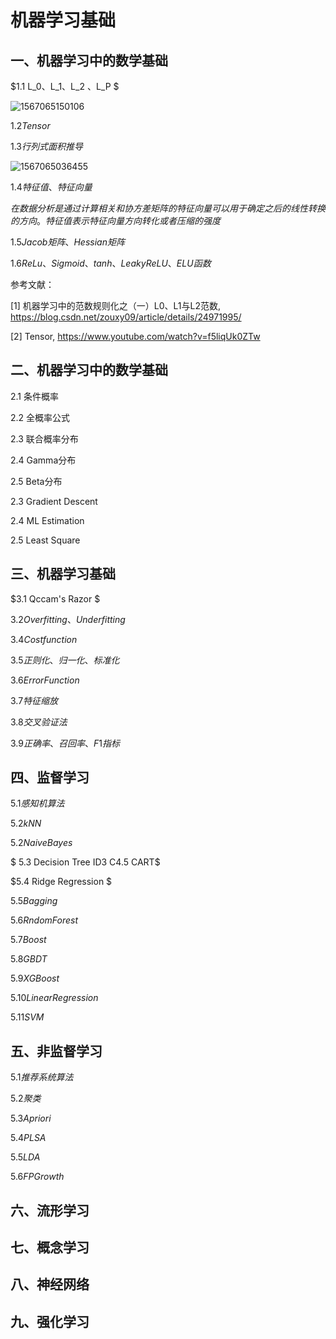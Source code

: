 ﻿# 机器学习基础

## 一、机器学习中的数学基础

$1.1 L_0、L_1、L_2 、L_P $

![1567065150106](C:\Users\Administrator\AppData\Roaming\Typora\typora-user-images\1567065150106.png)

$1.2 Tensor$



$1.3 行列式面积推导$

![1567065036455](C:\Users\Administrator\AppData\Roaming\Typora\typora-user-images\1567065036455.png)

$1.4 特征值、特征向量$

$在数据分析是通过计算相关和协方差矩阵的特征向量可以用于确定之后的线性转换的方向。特征值表示特征向量方向转化或者压缩的强度$

$1.5 Jacob矩阵、Hessian矩阵$



$1.6 ReLu、Sigmoid、tanh、Leaky ReLU、ELU函数$





参考文献：

[1]  机器学习中的范数规则化之（一）L0、L1与L2范数, https://blog.csdn.net/zouxy09/article/details/24971995/

[2]  Tensor,  https://www.youtube.com/watch?v=f5liqUk0ZTw

## 二、机器学习中的数学基础

2.1 条件概率​

2.2 全概率公式​

2.3 联合概率分布

2.4 Gamma分布

2.5 Beta分布

2.3 Gradient  Descent

2.4 ML Estimation​

2.5 Least Square​

## 三、机器学习基础

$3.1 Qccam's Razor $

$3.2 Overfitting、Underfitting$

$3.4 Costfunction$

$3.5 正则化、归一化、标准化$

$3.6 Error Function$

$3.7 特征缩放$

$3.8 交叉验证法$

$3.9 正确率、召回率、F1指标$

## 四、监督学习

$5.1 感知机算法$

$5.2 kNN$

$5.2 Naive Bayes$

$ 5.3 Decision Tree ID3 C4.5 CART$

$5.4 Ridge Regression $

$5.5 Bagging$

$5.6 Rndom Forest$

$5.7 Boost$

$5.8GBDT$

$5.9 XGBoost$

$5.10 Linear Regression$

$5.11 SVM$

## 五、非监督学习

$5.1 推荐系统算法$

$5.2 聚类$

$5.3Apriori$

$5.4PLSA$

$5.5 LDA$

$5.6 FP Growth$

## 六、流形学习

## 七、概念学习

## 八、神经网络

## 九、强化学习

